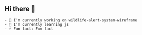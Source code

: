 ## Hi there 👋

```
- 🔭 I’m currently working on wildlife-alert-system-wireframe
- 🌱 I’m currently learning js
- ⚡ Fun fact: Fun fact
```
